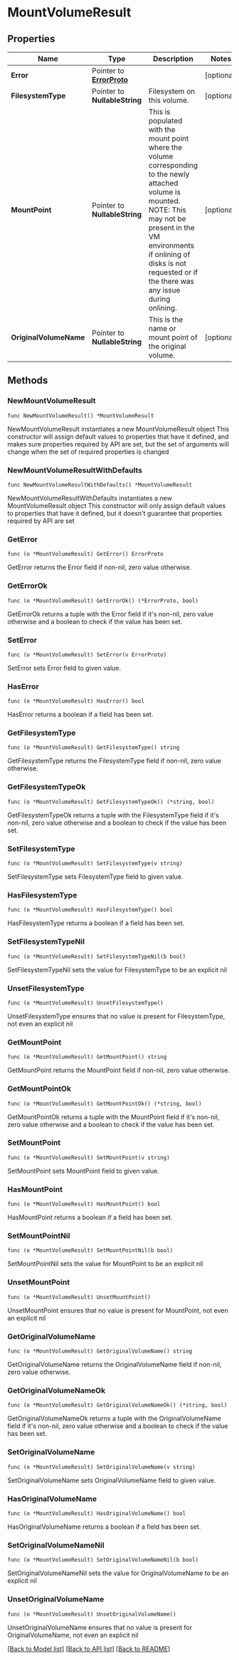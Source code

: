 # MountVolumeResult

## Properties

Name | Type | Description | Notes
------------ | ------------- | ------------- | -------------
**Error** | Pointer to [**ErrorProto**](ErrorProto.md) |  | [optional] 
**FilesystemType** | Pointer to **NullableString** | Filesystem on this volume. | [optional] 
**MountPoint** | Pointer to **NullableString** | This is populated with the mount point where the volume corresponding to the newly attached volume is mounted. NOTE: This may not be present in the VM environments if onlining of disks is not requested or if the there was any issue during onlining. | [optional] 
**OriginalVolumeName** | Pointer to **NullableString** | This is the name or mount point of the original volume. | [optional] 

## Methods

### NewMountVolumeResult

`func NewMountVolumeResult() *MountVolumeResult`

NewMountVolumeResult instantiates a new MountVolumeResult object
This constructor will assign default values to properties that have it defined,
and makes sure properties required by API are set, but the set of arguments
will change when the set of required properties is changed

### NewMountVolumeResultWithDefaults

`func NewMountVolumeResultWithDefaults() *MountVolumeResult`

NewMountVolumeResultWithDefaults instantiates a new MountVolumeResult object
This constructor will only assign default values to properties that have it defined,
but it doesn't guarantee that properties required by API are set

### GetError

`func (o *MountVolumeResult) GetError() ErrorProto`

GetError returns the Error field if non-nil, zero value otherwise.

### GetErrorOk

`func (o *MountVolumeResult) GetErrorOk() (*ErrorProto, bool)`

GetErrorOk returns a tuple with the Error field if it's non-nil, zero value otherwise
and a boolean to check if the value has been set.

### SetError

`func (o *MountVolumeResult) SetError(v ErrorProto)`

SetError sets Error field to given value.

### HasError

`func (o *MountVolumeResult) HasError() bool`

HasError returns a boolean if a field has been set.

### GetFilesystemType

`func (o *MountVolumeResult) GetFilesystemType() string`

GetFilesystemType returns the FilesystemType field if non-nil, zero value otherwise.

### GetFilesystemTypeOk

`func (o *MountVolumeResult) GetFilesystemTypeOk() (*string, bool)`

GetFilesystemTypeOk returns a tuple with the FilesystemType field if it's non-nil, zero value otherwise
and a boolean to check if the value has been set.

### SetFilesystemType

`func (o *MountVolumeResult) SetFilesystemType(v string)`

SetFilesystemType sets FilesystemType field to given value.

### HasFilesystemType

`func (o *MountVolumeResult) HasFilesystemType() bool`

HasFilesystemType returns a boolean if a field has been set.

### SetFilesystemTypeNil

`func (o *MountVolumeResult) SetFilesystemTypeNil(b bool)`

 SetFilesystemTypeNil sets the value for FilesystemType to be an explicit nil

### UnsetFilesystemType
`func (o *MountVolumeResult) UnsetFilesystemType()`

UnsetFilesystemType ensures that no value is present for FilesystemType, not even an explicit nil
### GetMountPoint

`func (o *MountVolumeResult) GetMountPoint() string`

GetMountPoint returns the MountPoint field if non-nil, zero value otherwise.

### GetMountPointOk

`func (o *MountVolumeResult) GetMountPointOk() (*string, bool)`

GetMountPointOk returns a tuple with the MountPoint field if it's non-nil, zero value otherwise
and a boolean to check if the value has been set.

### SetMountPoint

`func (o *MountVolumeResult) SetMountPoint(v string)`

SetMountPoint sets MountPoint field to given value.

### HasMountPoint

`func (o *MountVolumeResult) HasMountPoint() bool`

HasMountPoint returns a boolean if a field has been set.

### SetMountPointNil

`func (o *MountVolumeResult) SetMountPointNil(b bool)`

 SetMountPointNil sets the value for MountPoint to be an explicit nil

### UnsetMountPoint
`func (o *MountVolumeResult) UnsetMountPoint()`

UnsetMountPoint ensures that no value is present for MountPoint, not even an explicit nil
### GetOriginalVolumeName

`func (o *MountVolumeResult) GetOriginalVolumeName() string`

GetOriginalVolumeName returns the OriginalVolumeName field if non-nil, zero value otherwise.

### GetOriginalVolumeNameOk

`func (o *MountVolumeResult) GetOriginalVolumeNameOk() (*string, bool)`

GetOriginalVolumeNameOk returns a tuple with the OriginalVolumeName field if it's non-nil, zero value otherwise
and a boolean to check if the value has been set.

### SetOriginalVolumeName

`func (o *MountVolumeResult) SetOriginalVolumeName(v string)`

SetOriginalVolumeName sets OriginalVolumeName field to given value.

### HasOriginalVolumeName

`func (o *MountVolumeResult) HasOriginalVolumeName() bool`

HasOriginalVolumeName returns a boolean if a field has been set.

### SetOriginalVolumeNameNil

`func (o *MountVolumeResult) SetOriginalVolumeNameNil(b bool)`

 SetOriginalVolumeNameNil sets the value for OriginalVolumeName to be an explicit nil

### UnsetOriginalVolumeName
`func (o *MountVolumeResult) UnsetOriginalVolumeName()`

UnsetOriginalVolumeName ensures that no value is present for OriginalVolumeName, not even an explicit nil

[[Back to Model list]](../README.md#documentation-for-models) [[Back to API list]](../README.md#documentation-for-api-endpoints) [[Back to README]](../README.md)



